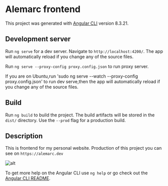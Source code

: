 # Alemarc frontend

This project was generated with [Angular CLI](https://github.com/angular/angular-cli) version 8.3.21.

## Development server

Run `ng serve` for a dev server. Navigate to `http://localhost:4200/`. The app will automatically reload if you change any of the source files.

Run `ng serve --proxy-config proxy.config.json` to run proxy server.

If you are on Ubuntu,run 'sudo ng serve --watch --proxy-config proxy.config.json' to run dev serve,then
the app will automatically reload if you change any of the source files.

## Build

Run `ng build` to build the project. The build artifacts will be stored in the `dist/` directory. Use the `--prod` flag for a production build.

## Description

This is frontend for my personal website.
Production of this project you can see on `https://alemarc.dev`

![alt](https://alemarc.dev/assets/img/header-wallpaper.jpg)

To get more help on the Angular CLI use `ng help` or go check out the [Angular CLI README](https://github.com/angular/angular-cli/blob/master/README.md).
